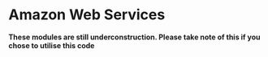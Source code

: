 # Amazon Web Services

**These modules are still underconstruction. Please take note of this if you chose to utilise this code**
